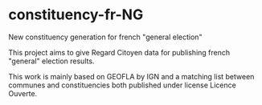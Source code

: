 constituency-fr-NG
==================

New constituency generation for french &quot;general election&quot;

This project aims to give Regard Citoyen data for publishing french &quot;general&quot; election results.

This work is mainly based on GEOFLA by IGN and a matching list between communes and constituencies both published under license Licence Ouverte.
